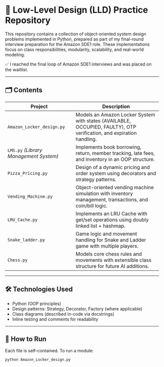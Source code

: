 # 🧠 Low-Level Design (LLD) Practice Repository

This repository contains a collection of object-oriented system design problems implemented in Python, prepared as part of my final-round interview preparation for the Amazon SDE1 role. These implementations focus on class responsibilities, modularity, scalability, and real-world modeling.

✅ I reached the final loop of Amazon SDE1 interviews and was placed on the waitlist.

---

## 🗂️ Contents

| Project | Description |
|---------|-------------|
| `Amazon_Locker_design.py` | Models an Amazon Locker System with states (AVAILABLE, OCCUPIED, FAULTY), OTP verification, and expiration handling. |
| `LMS.py` *(Library Management System)* | Implements book borrowing, return, member tracking, late fees, and inventory in an OOP structure. |
| `Pizza_Pricing.py` | Design of a dynamic pricing and order system using decorators and strategy patterns. |
| `Vending_Machine.py` | Object-oriented vending machine simulation with inventory management, transactions, and coin/bill logic. |
| `LRU_Cache.py` | Implements an LRU Cache with get/set operations using doubly linked list + hashmap. |
| `Snake_ladder.py` | Game logic and movement handling for Snake and Ladder game with multiple players. |
| `Chess.py` | Models core chess rules and movements with extensible class structure for future AI additions. |

---

## 🛠️ Technologies Used
- Python (OOP principles)
- Design patterns: Strategy, Decorator, Factory (where applicable)
- Class diagrams (described in-code via docstrings)
- Inline testing and comments for readability

---

## 📌 How to Run

Each file is self-contained. To run a module:

```bash
python Amazon_Locker_design.py
